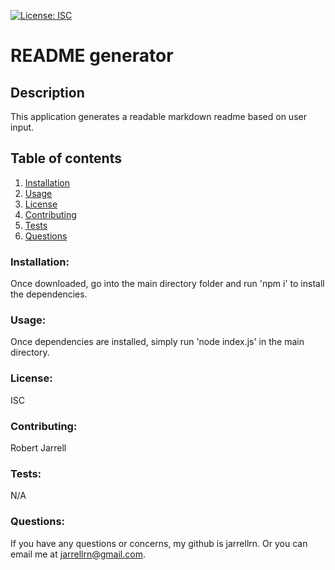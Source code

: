 [![License: ISC](https://img.shields.io/badge/License-ISC-blue.svg)](https://opensource.org/licenses/ISC)
# README generator

## Description
 This application generates a readable markdown readme based on user input.
## Table of contents
1. [Installation](#installation)
2. [Usage](#usage)
3. [License](#license)
4. [Contributing](#contributing)
5. [Tests](#tests)
6. [Questions](#questions)

### Installation: <a name="installation"></a>
 Once downloaded, go into the main directory folder and run 'npm i' to install the dependencies.
### Usage: <a name="usage"></a>
 Once dependencies are installed, simply run 'node index.js' in the main directory.
### License: <a name="license"></a>
 ISC
### Contributing: <a name="contributing"></a>
 Robert Jarrell
### Tests: <a name="tests"></a>
 N/A
### Questions: <a name="questions"></a>
If you have any questions or concerns, my github is jarrellrn. Or you can email me at jarrellrn@gmail.com.